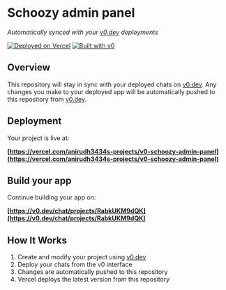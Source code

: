 # Schoozy admin panel

*Automatically synced with your [v0.dev](https://v0.dev) deployments*

[![Deployed on Vercel](https://img.shields.io/badge/Deployed%20on-Vercel-black?style=for-the-badge&logo=vercel)](https://vercel.com/anirudh3434s-projects/v0-schoozy-admin-panel)
[![Built with v0](https://img.shields.io/badge/Built%20with-v0.dev-black?style=for-the-badge)](https://v0.dev/chat/projects/RabkUKM9dQK)

## Overview

This repository will stay in sync with your deployed chats on [v0.dev](https://v0.dev).
Any changes you make to your deployed app will be automatically pushed to this repository from [v0.dev](https://v0.dev).

## Deployment

Your project is live at:

**[https://vercel.com/anirudh3434s-projects/v0-schoozy-admin-panel](https://vercel.com/anirudh3434s-projects/v0-schoozy-admin-panel)**

## Build your app

Continue building your app on:

**[https://v0.dev/chat/projects/RabkUKM9dQK](https://v0.dev/chat/projects/RabkUKM9dQK)**

## How It Works

1. Create and modify your project using [v0.dev](https://v0.dev)
2. Deploy your chats from the v0 interface
3. Changes are automatically pushed to this repository
4. Vercel deploys the latest version from this repository